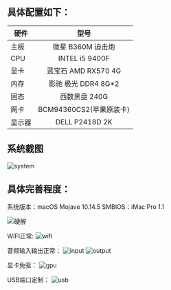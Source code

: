 ## 具体配置如下：

| 硬件 | 型号 | 
| - | :-: |
| 主板 |微星 B360M 迫击炮|
| CPU |INTEL i5 9400F|
| 显卡 |蓝宝石 AMD RX570 4G|
| 内存 |影驰 极光 DDR4 8G*2|
| 固态 |西数黑盘 240G|
| 网卡 |BCM94360CS2(苹果原装卡)|
| 显示器 |DELL P2418D 2K |

## 系统截图

![system](https://github.com/reputati0n/hackintosh-b360--9400f/blob/master/image/system_hackintosh.png)

## 具体完善程度：

系统版本：macOS Mojave 10.14.5
SMBIOS：iMac Pro 1.1

![硬解](https://github.com/reputati0n/hackintosh-b360--9400f/blob/master/image/hard_speed.png)

WIFI正常:
![wifi](https://github.com/reputati0n/hackintosh-b360--9400f/blob/master/image/wifi.png)

音频输入输出正常：
![input](https://github.com/reputati0n/hackintosh-b360--9400f/blob/master/image/audio-input.png?raw=true)
![output](https://github.com/reputati0n/hackintosh-b360--9400f/blob/master/image/audio-output.png)

显卡免驱：
![gpu](https://github.com/reputati0n/hackintosh-b360--9400f/blob/master/image/gpu-rx570.png)

USB端口定制：
![usb](https://github.com/reputati0n/hackintosh-b360--9400f/blob/master/image/usbport.png)
